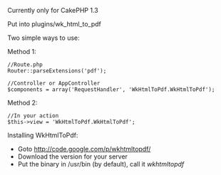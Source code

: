 Currently only for CakePHP 1.3
 
Put into plugins/wk\_html\_to_pdf
 
Two simple ways to use:
 
Method 1:

    //Route.php
    Router::parseExtensions('pdf');

    //Controller or AppController   
    $components = array('RequestHandler', 'WkHtmlToPdf.WkHtmlToPdf');

Method 2:

    //In your action
    $this->view = 'WkHtmlToPdf.WkHtmlToPdf';
 

Installing WkHtmlToPdf:

* Goto http://code.google.com/p/wkhtmltopdf/
* Download the version for your server
* Put the binary in /usr/bin (by default), call it _wkhtmltopdf_
